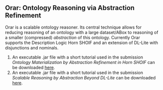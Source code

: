 **Orar: Ontology Reasoning via Abstraction Refinement**
------------------------------------------------------------
Orar is a scalable ontology reasoner. Its central technique allows for reducing reasoning of an ontology with a large dataset/ABox to reasoning of a smaller (compressed) *abstraction* of this ontology. Currently Orar supports the Description Logic Horn SHOIF and an extension of DL-Lite with disjunctions and nominals.  

1. An executable .jar file with a short tutorial used in the submission *Ontology Materialization by Abstraction Refinement in Horn SHOIF* can be downloaded [here](https://www.uni-ulm.de/fileadmin/website_uni_ulm/iui.inst.090/Software/Orar01.zip).
2. An executable .jar file with a short tutorial used in the submission *Scalable Reasoning by Abstraction Beyond DL-Lite* can be downloaded [here](https://www.uni-ulm.de/fileadmin/website_uni_ulm/iui.inst.090/Software/Orar02.zip).


